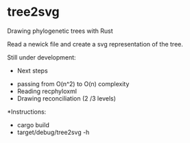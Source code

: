 # tree2svg
Drawing phylogenetic trees with Rust

Read a newick file and create a svg representation of the tree.

Still under development:

* Next steps
- passing from O(n^2) to O(n) complexity
- Reading recphyloxml
- Drawing reconciliation (2 /3 levels)


*Instructions:
- cargo build
- target/debug/tree2svg  -h
